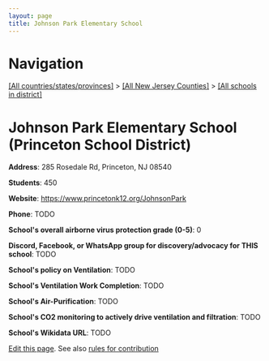 ```yaml
---
layout: page
title: Johnson Park Elementary School
---
```

# Navigation

[[All countries/states/provinces]](../../../..) > [[All New Jersey Counties]](../../..) > [[All schools in district]](..)

# Johnson Park Elementary School (Princeton School District)

**Address**: 285 Rosedale Rd, Princeton, NJ 08540

**Students**: 450

**Website**: <https://www.princetonk12.org/JohnsonPark>

**Phone**: TODO

**School's overall airborne virus protection grade (0-5)**: 0

**Discord, Facebook, or WhatsApp group for discovery/advocacy for THIS school**: TODO

**School's policy on Ventilation**: TODO

**School's Ventilation Work Completion**: TODO

**School's Air-Purification**: TODO

**School's CO2 monitoring to actively drive ventilation and filtration**: TODO

**School's Wikidata URL**: TODO


[Edit this page](https://github.com/ventilate-schools/NJ/edit/main/./Mercer/Princeton_School_District/Johnson_Park_Elementary_School.md). See also [rules for contribution](../../../contribution-rules/)